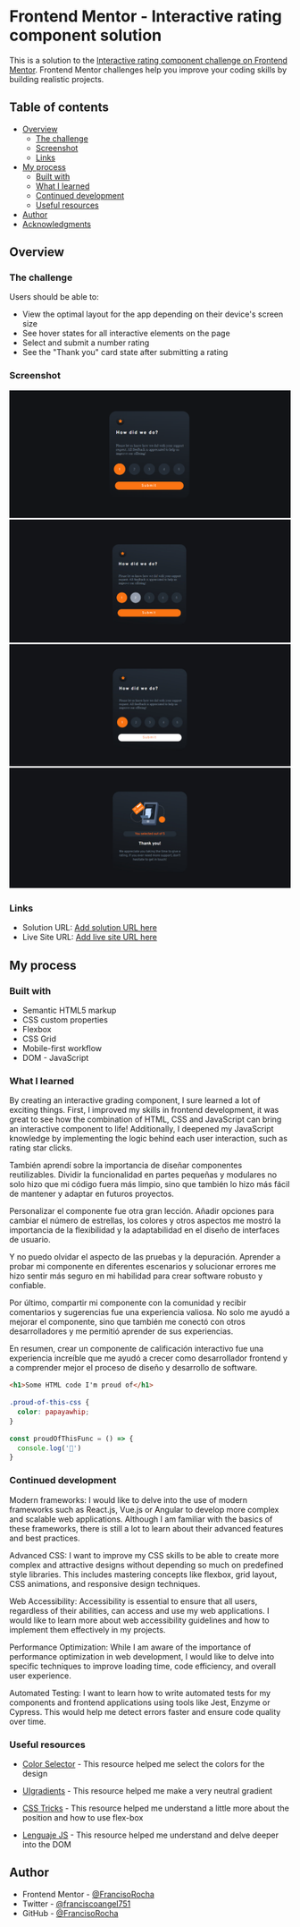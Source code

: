 # Frontend Mentor - Interactive rating component solution

This is a solution to the [Interactive rating component challenge on Frontend Mentor](https://www.frontendmentor.io/challenges/interactive-rating-component-koxpeBUmI). Frontend Mentor challenges help you improve your coding skills by building realistic projects. 

## Table of contents

- [Overview](#overview)
  - [The challenge](#the-challenge)
  - [Screenshot](#screenshot)
  - [Links](#links)
- [My process](#my-process)
  - [Built with](#built-with)
  - [What I learned](#what-i-learned)
  - [Continued development](#continued-development)
  - [Useful resources](#useful-resources)
- [Author](#author)
- [Acknowledgments](#acknowledgments)

## Overview

### The challenge

Users should be able to:

- View the optimal layout for the app depending on their device's screen size
- See hover states for all interactive elements on the page
- Select and submit a number rating
- See the "Thank you" card state after submitting a rating

### Screenshot

![](./images/mysolution-1.png)
![](./images/mysolution-2.png)
![](./images/mysolution-3.png)
![](./images/mysolution-4.png)

### Links

- Solution URL: [Add solution URL here](https://your-solution-url.com)
- Live Site URL: [Add live site URL here](https://your-live-site-url.com)

## My process

### Built with

- Semantic HTML5 markup
- CSS custom properties
- Flexbox
- CSS Grid
- Mobile-first workflow
- DOM - JavaScript

### What I learned

By creating an interactive grading component, I sure learned a lot of exciting things. First, I improved my skills in frontend development, it was great to see how the combination of HTML, CSS and JavaScript can bring an interactive component to life! Additionally, I deepened my JavaScript knowledge by implementing the logic behind each user interaction, such as rating star clicks.

También aprendí sobre la importancia de diseñar componentes reutilizables. Dividir la funcionalidad en partes pequeñas y modulares no solo hizo que mi código fuera más limpio, sino que también lo hizo más fácil de mantener y adaptar en futuros proyectos.

Personalizar el componente fue otra gran lección. Añadir opciones para cambiar el número de estrellas, los colores y otros aspectos me mostró la importancia de la flexibilidad y la adaptabilidad en el diseño de interfaces de usuario.

Y no puedo olvidar el aspecto de las pruebas y la depuración. Aprender a probar mi componente en diferentes escenarios y solucionar errores me hizo sentir más seguro en mi habilidad para crear software robusto y confiable.

Por último, compartir mi componente con la comunidad y recibir comentarios y sugerencias fue una experiencia valiosa. No solo me ayudó a mejorar el componente, sino que también me conectó con otros desarrolladores y me permitió aprender de sus experiencias.

En resumen, crear un componente de calificación interactivo fue una experiencia increíble que me ayudó a crecer como desarrollador frontend y a comprender mejor el proceso de diseño y desarrollo de software.

```html
<h1>Some HTML code I'm proud of</h1>
```
```css
.proud-of-this-css {
  color: papayawhip;
}
```
```js
const proudOfThisFunc = () => {
  console.log('🎉')
}
```

### Continued development

Modern frameworks: I would like to delve into the use of modern frameworks such as React.js, Vue.js or Angular to develop more complex and scalable web applications. Although I am familiar with the basics of these frameworks, there is still a lot to learn about their advanced features and best practices.

Advanced CSS: I want to improve my CSS skills to be able to create more complex and attractive designs without depending so much on predefined style libraries. This includes mastering concepts like flexbox, grid layout, CSS animations, and responsive design techniques.

Web Accessibility: Accessibility is essential to ensure that all users, regardless of their abilities, can access and use my web applications. I would like to learn more about web accessibility guidelines and how to implement them effectively in my projects.

Performance Optimization: While I am aware of the importance of performance optimization in web development, I would like to delve into specific techniques to improve loading time, code efficiency, and overall user experience.

Automated Testing: I want to learn how to write automated tests for my components and frontend applications using tools like Jest, Enzyme or Cypress. This would help me detect errors faster and ensure code quality over time.

### Useful resources

- [Color Selector](https://htmlcolorcodes.com/es/) - This resource helped me select the colors for the design

- [UIgradients](https://uigradients.com/#Anamnisar) - This resource helped me make a very neutral gradient

- [CSS Tricks](https://css-tricks.com/snippets/css/complete-guide-grid/) - This resource helped me understand a little more about the position and how to use flex-box

- [Lenguaje JS](https://lenguajejs.com/javascript/dom/que-es/) - This resource helped me understand and delve deeper into the DOM


## Author

- Frontend Mentor - [@FrancisoRocha](https://www.frontendmentor.io/profile/FrancisoRocha)
- Twitter - [@franciscoangel751](https://www.instagram.com/franciscoangel751?igsh=MTl0YXkxbmYzeTRpbg%3D%3D&utm_source=qr)
- GitHub - [@FrancisoRocha](https://github.com/FrancisoRocha)
